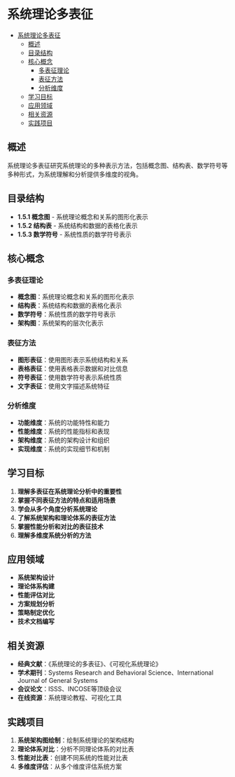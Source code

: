 # 系统理论多表征


<!-- TOC START -->

- [系统理论多表征](#系统理论多表征)
  - [概述](#概述)
  - [目录结构](#目录结构)
  - [核心概念](#核心概念)
    - [多表征理论](#多表征理论)
    - [表征方法](#表征方法)
    - [分析维度](#分析维度)
  - [学习目标](#学习目标)
  - [应用领域](#应用领域)
  - [相关资源](#相关资源)
  - [实践项目](#实践项目)

<!-- TOC END -->

## 概述

系统理论多表征研究系统理论的多种表示方法，包括概念图、结构表、数学符号等多种形式，为系统理解和分析提供多维度的视角。

## 目录结构

- **1.5.1 概念图** - 系统理论概念和关系的图形化表示
- **1.5.2 结构表** - 系统结构和数据的表格化表示
- **1.5.3 数学符号** - 系统性质的数学符号表示

## 核心概念

### 多表征理论

- **概念图**：系统理论概念和关系的图形化表示
- **结构表**：系统结构和数据的表格化表示
- **数学符号**：系统性质的数学符号表示
- **架构图**：系统架构的层次化表示

### 表征方法

- **图形表征**：使用图形表示系统结构和关系
- **表格表征**：使用表格表示数据和对比信息
- **符号表征**：使用数学符号表示系统性质
- **文字表征**：使用文字描述系统特征

### 分析维度

- **功能维度**：系统的功能特性和能力
- **性能维度**：系统的性能指标和表现
- **架构维度**：系统的架构设计和组织
- **实现维度**：系统的实现细节和机制

## 学习目标

1. **理解多表征在系统理论分析中的重要性**
2. **掌握不同表征方法的特点和适用场景**
3. **学会从多个角度分析系统理论**
4. **了解系统架构和理论体系的表征方法**
5. **掌握性能分析和对比的表征技术**
6. **理解多维度系统分析的方法**

## 应用领域

- **系统架构设计**
- **理论体系构建**
- **性能评估对比**
- **方案规划分析**
- **策略制定优化**
- **技术文档编写**

## 相关资源

- **经典文献**：《系统理论的多表征》、《可视化系统理论》
- **学术期刊**：Systems Research and Behavioral Science、International Journal of General Systems
- **会议论文**：ISSS、INCOSE等顶级会议
- **在线资源**：系统理论教程、可视化工具

## 实践项目

1. **系统架构图绘制**：绘制系统理论的架构结构
2. **理论体系对比**：分析不同理论体系的对比表
3. **性能对比表**：创建不同系统的性能对比表
4. **多维度评估**：从多个维度评估系统方案
